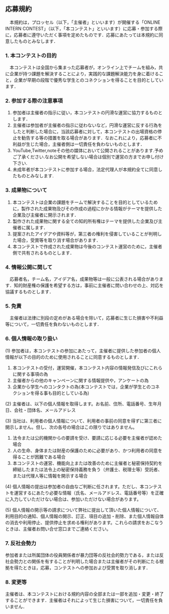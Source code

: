 ## 応募規約
　本規約は，プロッセル（以下，「主催者」といいます）が開催する「ONLINE INTERN CONTEST」（以下，「本コンテスト」といいます）に応募・参加する際に，応募者に遵守いただく事項を定めたものです．応募にあたっては本規約に同意したものとみなします．
 
### 1. 本コンテストの目的
　本コンテストは全国から集まった応募者が，オンライン上でチームを組み，共に企業が持つ課題を解決することにより，実践的な課題解決能力を身に着けること，企業が早期の段階で優秀な学生とのコネクションを得ることを目的としています．

### 2. 参加する際の注意事項
1. 参加者は主催者の指示に従い，本コンテストの円滑な運営に協力するものとします．
2. 主催者は参加者が主催者の指示に従わないなど，円滑な運営に反する行為をしたと判断した場合に，当該応募者に対して，本コンテストの出場資格の停止を勧告する等の措置を取る場合があります．なおこれにより，応募者に不利益が生じた場合，主催者側は一切責任を負わないものとします．
3. YouTube,Twitter,noteその他の媒体において公開されることがあります.予めご了承ください.なお公開を希望しない場合は個別で運営の方までお申し付け下さい.
4. 未成年者が本コンテストに参加する場合，法定代理人が本規約全てに同意したものとみなします.

### 3. 成果物について
1. 本コンテストは企業の課題をチームで解決することを目的としているために，製作された成果物及びその作成の過程にかかる情報がテーマを提供した企業及び主催者に開示されます．
2. 製作された成果物に関する全ての知的所有権はテーマを提供した企業及び主催者に属します．
3. 提案されたアイデアや資料等が，第三者の権利を侵害していることが判明した場合，受賞等を取り消す場合があります．
4. 本コンテストで作成された成果物は今後のコンテスト運営のために，主催者側で共有されるものとします．

### 4. 情報公開に関して
　応募者名，チーム名，アイデア名，成果物等は一般に公表される場合があります．知的財産権の保護を希望する方は，事前に主催者に問い合わせの上、対応を協議するものとします．
 
### 5. 免責
　主催者は法律に別段の定めがある場合を除いて，応募者に生じた損害や不利益等について，一切責任を負わないものとします．

### 6. 個人情報の取り扱い
(1) 参加者は，本コンテストの参加にあたって，主催者に提供した参加者の個人情報が以下の目的のために使用されることに同意するものとします．
1. 本コンテストの受付，運営開催，本コンテスト内容の情報発信及びにこれらに関する事項の為
2. 主催者からの他のキャンペーンに関する情報提供や，アンケートの為
3. 企業から学生へのコンタクトの為(本コンテストでは，企業が学生とのコネクションを得る事も目的としている為)

(2) 主催者は、以下の個人情報を取得します。お名前、住所、電話番号、生年月日、会社・団体名、メールアドレス

(3) 当社は、利用者の個人情報について、利用者の事前の同意を得ずに第三者に開示しません。但し、次の各号の場合はこの限りではありません。
1. 法令または公的機関からの要請を受け、要請に応じる必要を主催者が認めた場合
2. 人の生命、身体または財産の保護のために必要があり、かつ利用者の同意を得ることが困難である場合
3. 本コンテストの運営、機能向上または改善のために主催者と秘密保持契約を締結したまたは法令上の秘密保持義務を負う（弁護士、税理士等）受託者、または代理人等に情報を開示する場合

(4) 個人情報の提出は参加者の自由なご判断に任されます。ただし、本コンテストを運営するにあたり必要な情報（氏名、メールアドレス、電話番号等）を正確に入力していただけない場合は、参加いただけない場合があります。

(5) 個人情報の開示等の請求について弊社に提出して頂いた個人情報について、利用目的の通知、個人情報の開示、訂正、項目の追加・削除、また個人情報自体の消去や利用停止、提供停止を求める権利があります。これらの請求をおこなうときは、主催者お問い合せ窓口までご連絡ください。

### 7. 反社会勢力
参加者または所属団体の役員関係者が暴力団等の反社会的勢力である，または反社会勢力との関係を有することが判明した場合または主催者がその判断にたる根拠を得たときは，応募，コンテストへの参加および受賞を取り消します．

### 8. 変更等
主催者は、本コンテストにおける規約内容の全部または一部を追加・変更・終了することができます．主催者はそれによって生じた損害について，一切責任を負いません．
 